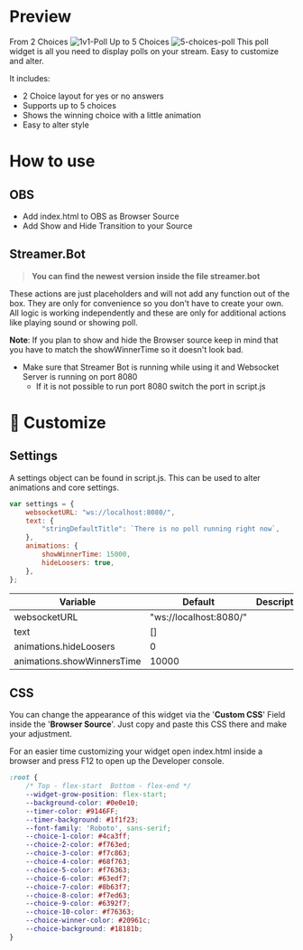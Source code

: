 # Preview 
From 2 Choices
![1v1-Poll](https://user-images.githubusercontent.com/2930941/177127308-ca4646cc-6107-4769-bc00-295898278d81.png)
Up to 5 Choices
![5-choices-poll](https://user-images.githubusercontent.com/2930941/177155388-f3027da5-1fc0-4cd9-9749-a90a4cbe36ad.png)
This poll widget is all you need to display polls on your stream. Easy to customize and alter. 

It includes:
- 2 Choice layout for yes or no answers
- Supports up to 5 choices
- Shows the winning choice with a little animation
- Easy to alter style

# How to use
## OBS
- Add index.html to OBS as Browser Source
- Add Show and Hide Transition to your Source

## Streamer.Bot
> **You can find the newest version inside the file streamer.bot**

These actions are just placeholders and will not add any function out of the box. They are only for convenience so you don't have to create your own. All logic is working independently and these are only for additional actions like playing sound or showing poll. 

**Note**: If you plan to show and hide the Browser source keep in mind that you have to match the showWinnerTime so it doesn't look bad.

- Make sure that Streamer Bot is running while using it and Websocket Server is running on port 8080
  - If it is not possible to run port 8080 switch the port in script.js



# 🎨 Customize

## Settings
A settings object can be found in script.js. This can be used to alter animations and core settings.

```js
var settings = {
    websocketURL: "ws://localhost:8080/",
    text: {
        "stringDefaultTitle": `There is no poll running right now`,
    },
    animations: {
        showWinnerTime: 15000,
        hideLoosers: true,
    },
};

```
| Variable                   | Default                | Description |
| -------------------------- | ---------------------- | ----------- |
| websocketURL               | "ws://localhost:8080/" |             |
| text                       | []                     |             |
| animations.hideLoosers     | 0                      |             |
| animations.showWinnersTime | 10000                  |             |


## CSS
You can change the appearance of this widget via the '**Custom CSS**' Field inside the '**Browser Source**'. Just copy and paste this CSS there and make your adjustment.

For an easier time customizing your widget open index.html inside a browser and press F12 to open up the Developer console.

```css
:root {
    /* Top - flex-start  Bottom - flex-end */
    --widget-grow-position: flex-start;
    --background-color: #0e0e10;
    --timer-color: #9146FF;
    --timer-background: #1f1f23;
    --font-family: 'Roboto', sans-serif;
    --choice-1-color: #4ca3ff;
    --choice-2-color: #f763ed;
    --choice-3-color: #f7c863;
    --choice-4-color: #68f763;
    --choice-5-color: #f76363;
    --choice-6-color: #63edf7;
    --choice-7-color: #8b63f7;
    --choice-8-color: #f7ed63;
    --choice-9-color: #6392f7;
    --choice-10-color: #f76363;
    --choice-winner-color: #20961c;
    --choice-background: #18181b;
}
```
